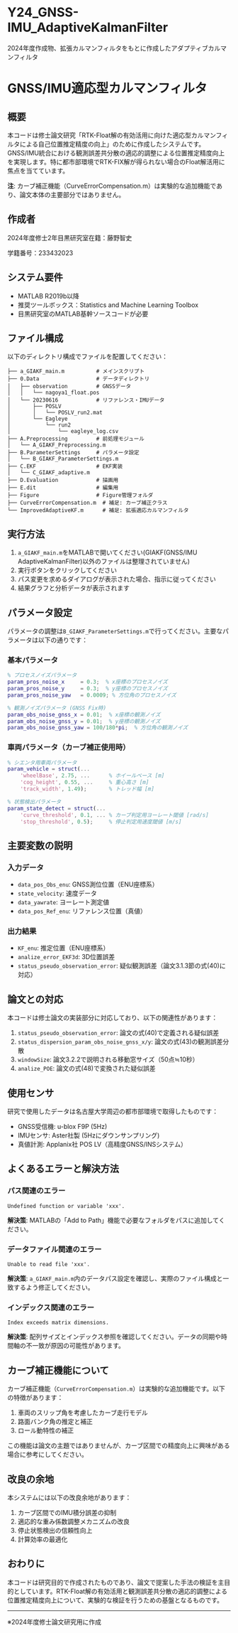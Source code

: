 # Y24_GNSS-IMU_AdaptiveKalmanFilter
2024年度作成物、拡張カルマンフィルタをもとに作成したアダプティブカルマンフィルタ

# GNSS/IMU適応型カルマンフィルタ

## 概要

本コードは修士論文研究「RTK-Float解の有効活用に向けた適応型カルマンフィルタによる自己位置推定精度の向上」のために作成したシステムです。GNSS/IMU統合における観測誤差共分散の適応的調整による位置推定精度向上を実現します。特に都市部環境でRTK-FIX解が得られない場合のFloat解活用に焦点を当てています。

**注**: カーブ補正機能（CurveErrorCompensation.m）は実験的な追加機能であり、論文本体の主要部分ではありません。

## 作成者

2024年度修士2年目黒研究室在籍：藤野智史

学籍番号：233432023

## システム要件

- MATLAB R2019b以降
- 推奨ツールボックス：Statistics and Machine Learning Toolbox
- 目黒研究室のMATLAB基幹ソースコードが必要

## ファイル構成

以下のディレクトリ構成でファイルを配置してください：
```
├── a_GIAKF_main.m          # メインスクリプト
├── 0.Data                  # データディレクトリ
│   ├── observation         # GNSSデータ
│   │   └── nagoya1_float.pos
│   └── 20230616            # リファレンス・IMUデータ
│       ├── POSLV
│       │   └── POSLV_run2.mat
│       └── Eagleye
│           └── run2
│               └── eagleye_log.csv
├── A.Preprocessing         # 前処理モジュール
│   └── A_GIAKF_Preprocessing.m
├── B.ParameterSettings     # パラメータ設定
│   └── B_GIAKF_ParameterSettings.m
├── C.EKF                   # EKF実装
│   └── C_GIAKF_adaptive.m
├── D.Evaluation            # 描画用
├── E.dit                   # 編集用
├── Figure                  # Figure管理フォルダ
├── CurveErrorCompensation.m  # 補足: カーブ補正クラス
└── ImprovedAdaptiveKF.m      # 補足: 拡張適応カルマンフィルタ

```

## 実行方法

1. `a_GIAKF_main.m`をMATLABで開いてください(GIAKF(GNSS/IMU AdaptiveKalmanFilter)以外のファイルは整理されていません)
2. 実行ボタンをクリックしてください
3. パス変更を求めるダイアログが表示された場合、指示に従ってください
4. 結果グラフと分析データが表示されます

## パラメータ設定

パラメータの調整は`B_GIAKF_ParameterSettings.m`で行ってください。主要なパラメータは以下の通りです：

### 基本パラメータ
```matlab
% プロセスノイズパラメータ
param_pros_noise_x     = 0.3;  % x座標のプロセスノイズ
param_pros_noise_y     = 0.3;  % y座標のプロセスノイズ
param_pros_noise_yaw   = 0.0009; % 方位角のプロセスノイズ

% 観測ノイズパラメータ (GNSS Fix時)
param_obs_noise_gnss_x = 0.01;  % x座標の観測ノイズ
param_obs_noise_gnss_y = 0.01;  % y座標の観測ノイズ
param_obs_noise_gnss_yaw = 100/180*pi;  % 方位角の観測ノイズ
```

### 車両パラメータ（カーブ補正使用時）
```matlab
% シエンタ用車両パラメータ
param_vehicle = struct(...
    'wheelBase', 2.75, ...      % ホイールベース [m]
    'cog_height', 0.55, ...     % 重心高さ [m]
    'track_width', 1.49);       % トレッド幅 [m]

% 状態検出パラメータ
param_state_detect = struct(...
    'curve_threshold', 0.1, ... % カーブ判定用ヨーレート閾値 [rad/s]
    'stop_threshold', 0.5);     % 停止判定用速度閾値 [m/s]
```

## 主要変数の説明

### 入力データ
- `data_pos_Obs_enu`: GNSS測位位置（ENU座標系）
- `state_velocity`: 速度データ
- `data_yawrate`: ヨーレート測定値
- `data_pos_Ref_enu`: リファレンス位置（真値）

### 出力結果
- `KF_enu`: 推定位置（ENU座標系）
- `analize_error_EKF3d`: 3D位置誤差
- `status_pseudo_observation_error`: 疑似観測誤差（論文3.1.3節の式(40)に対応）

## 論文との対応

本コードは修士論文の実装部分に対応しており、以下の関連性があります：

1. `status_pseudo_observation_error`: 論文の式(40)で定義される疑似誤差
2. `status_dispersion_param_obs_noise_gnss_x/y`: 論文の式(43)の観測誤差分散
3. `windowSize`: 論文3.2.2で説明される移動窓サイズ（50点≒10秒）
4. `analize_POE`: 論文の式(48)で変換された疑似誤差

## 使用センサ

研究で使用したデータは名古屋大学周辺の都市部環境で取得したものです：
- GNSS受信機: u-blox F9P (5Hz)
- IMUセンサ: Aster社製 (5Hzにダウンサンプリング)
- 真値計測: Applanix社 POS LV（高精度GNSS/INSシステム）

## よくあるエラーと解決方法

### パス関連のエラー
```
Undefined function or variable 'xxx'.
```
**解決策**: MATLABの「Add to Path」機能で必要なフォルダをパスに追加してください。

### データファイル関連のエラー
```
Unable to read file 'xxx'.
```
**解決策**: `a_GIAKF_main.m`内のデータパス設定を確認し、実際のファイル構成と一致するよう修正してください。

### インデックス関連のエラー
```
Index exceeds matrix dimensions.
```
**解決策**: 配列サイズとインデックス参照を確認してください。データの同期や時間軸の不一致が原因の可能性があります。

## カーブ補正機能について

カーブ補正機能（`CurveErrorCompensation.m`）は実験的な追加機能です。以下の特徴があります：

1. 車両のスリップ角を考慮したカーブ走行モデル
2. 路面バンク角の推定と補正
3. ロール動特性の補正

この機能は論文の主題ではありませんが、カーブ区間での精度向上に興味がある場合に参考にしてください。

## 改良の余地

本システムには以下の改良余地があります：

1. カーブ区間でのIMU積分誤差の抑制
2. 適応的な重み係数調整メカニズムの改良
3. 停止状態検出の信頼性向上
4. 計算効率の最適化

## おわりに

本コードは研究目的で作成されたものであり、論文で提案した手法の検証を主目的としています。RTK-Float解の有効活用と観測誤差共分散の適応的調整による位置推定精度向上について、実験的な検証を行うための基盤となるものです。

---
※2024年度修士論文研究用に作成
